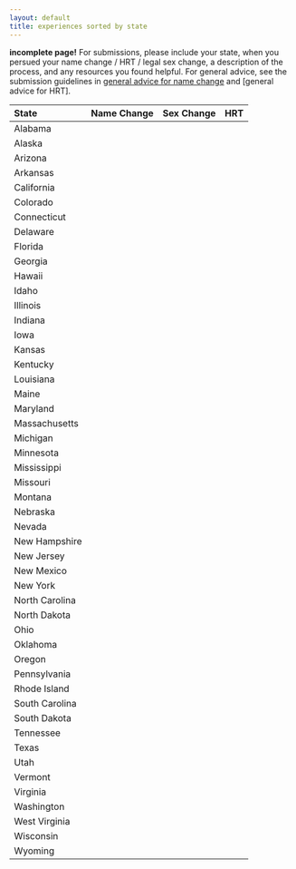 ```yaml
---
layout: default
title: experiences sorted by state
---
```


**incomplete page!**
For submissions, please include your state, when you persued your name change / HRT / legal sex change, a description of the process, and any resources you found helpful.
For general advice, see the submission guidelines in [general advice for name change](namechange/genadvicenamechange.md) and [general advice for HRT]. 

State | Name Change | Sex Change | HRT
:---- | :----------: | :--------: | :---:
Alabama | | |
Alaska | | |
Arizona | | |
Arkansas | | |
California | | |
Colorado | | |
Connecticut | | |
Delaware | | |
Florida | | |
Georgia | | |
Hawaii | | |
Idaho | | |
Illinois | | |
Indiana | | |
Iowa | | |
Kansas | | |
Kentucky | | |
Louisiana | | |
Maine | | |
Maryland | | |
Massachusetts | | |
Michigan | | |
Minnesota | | |
Mississippi | | |
Missouri | | |
Montana | | |
Nebraska | | |
Nevada | | |
New Hampshire | | |
New Jersey | | |
New Mexico | | |
New York | | |
North Carolina | | |
North Dakota | | |
Ohio | | |
Oklahoma | | |
Oregon | | |
Pennsylvania | | |
Rhode Island | | |
South Carolina | | |
South Dakota | | |
Tennessee | | |
Texas | | |
Utah | | |
Vermont | | |
Virginia | | |
Washington | | |
West Virginia | | |
Wisconsin | | |
Wyoming | | |
